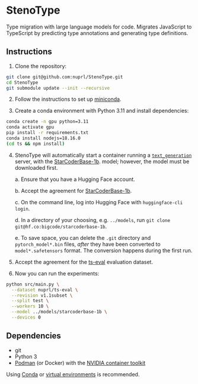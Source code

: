 # StenoType

Type migration with large language models for code. Migrates JavaScript to
TypeScript by predicting type annotations and generating type definitions.

## Instructions

1. Clone the repository:

```bash
git clone git@github.com:nuprl/StenoType.git
cd StenoType
git submodule update --init --recursive
```

2. Follow the instructions to set up
   [miniconda](https://docs.conda.io/en/latest/miniconda.html).

3. Create a conda environment with Python 3.11 and install dependencies:

```bash
conda create -n gpu python=3.11
conda activate gpu
pip install -r requirements.txt
conda install nodejs=18.16.0
(cd ts && npm install)
```

4. StenoType will automatically start a container running a
   [`text_generation`](https://github.com/huggingface/text-generation-inference)
   server, with the
   [StarCoderBase-1b](https://huggingface.co/bigcode/starcoderbase-1b).
   model; however, the model must be downloaded first.

   a. Ensure that you have a Hugging Face account.

   b. Accept the agreement for
      [StarCoderBase-1b](https://huggingface.co/bigcode/starcoderbase-1b).

   c. On the command line, log into Hugging Face with `huggingface-cli login`.

   d. In a directory of your choosing, e.g. `../models`,
      run `git clone git@hf.co:bigcode/starcoderbase-1b`.

   e. To save space, you can delete the `.git` directory and
      `pytorch_model*.bin` files, _after_ they have been converted to
      `model*.safetensors` format. The conversion happens during the first run.

5. Accept the agreement for the
   [ts-eval](https://huggingface.co/datasets/nuprl/ts-eval) evaluation dataset.

6. Now you can run the experiments:

```bash
python src/main.py \
  --dataset nuprl/ts-eval \
  --revision v1.1subset \
  --split test \
  --workers 10 \
  --model ../models/starcoderbase-1b \
  --devices 0
```

## Dependencies

  * git
  * Python 3
  * [Podman](https://podman.io/) (or Docker) with the
    [NVIDIA container toolkit](https://docs.nvidia.com/datacenter/cloud-native/container-toolkit/latest/install-guide.html)

Using [Conda](https://docs.conda.io/en/latest/) or [virtual
environments](https://docs.python.org/3/library/venv.html) is recommended.
